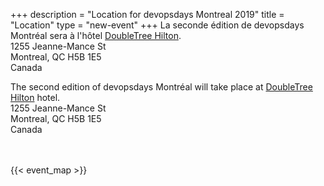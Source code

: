 +++
description = "Location for devopsdays Montreal 2019"
title = "Location"
type = "new-event"
+++
La seconde édition de devopsdays Montréal sera à l'hôtel [DoubleTree Hilton](https://doubletree3.hilton.com/en/hotels/quebec/doubletree-by-hilton-montreal-YMQDTDT/maps-directions/index.html).
<br>
1255 Jeanne-Mance St<br>
Montreal, QC  H5B 1E5<br>
Canada<br>

The second edition of devopsdays Montréal will take place at [DoubleTree Hilton](https://doubletree3.hilton.com/en/hotels/quebec/doubletree-by-hilton-montreal-YMQDTDT/maps-directions/index.html) hotel.
<br>
1255 Jeanne-Mance St<br>
Montreal, QC  H5B 1E5<br>
Canada<br>

<br><br>
 {{< event_map >}}

<!-- Uncomment this only if you have set the coordinates for your location in the config yaml. Get Latitude and Longitude of a Point: http://itouchmap.com/latlong.html -->
<!-- {{< event_map >}} -->